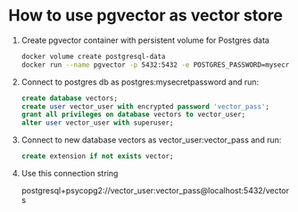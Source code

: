 # How to use pgvector as vector store

1. Create pgvector container with persistent volume for Postgres data

    ```sh
    docker volume create postgresql-data
    docker run --name pgvector -p 5432:5432 -e POSTGRES_PASSWORD=mysecretpassword -v postgresql-data:/var/lib/postgresql/data -d --restart=unless-stopped ankane/pgvector:latest
    ``` 

1. Connect to postgres db as postgres:mysecretpassword and run:

    ```sql
    create database vectors;
    create user vector_user with encrypted password 'vector_pass';
    grant all privileges on database vectors to vector_user;
    alter user vector_user with superuser;
    ```

1. Connect to new database vectors as vector_user:vector_pass and run:

    ```sql
    create extension if not exists vector;
    ```

1. Use this connection string
 
    postgresql+psycopg2://vector_user:vector_pass@localhost:5432/vectors
